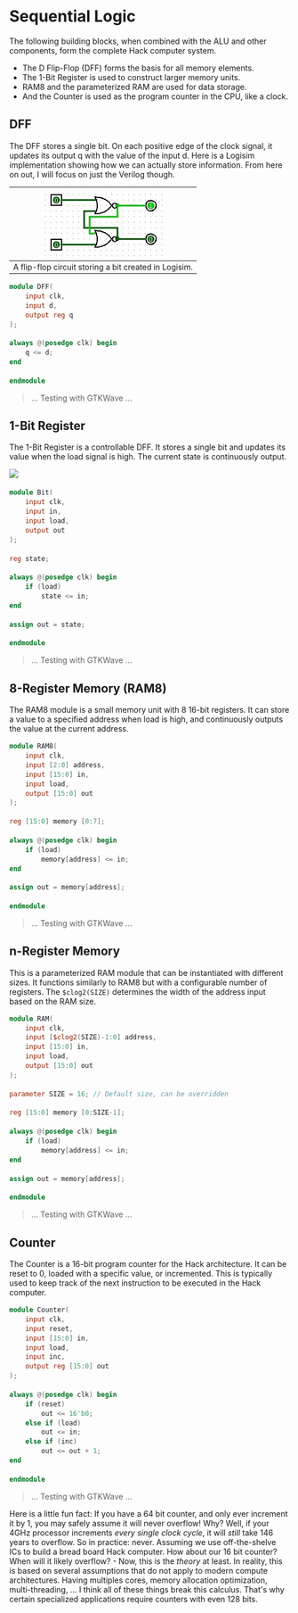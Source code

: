 # Sequential Logic
The following building blocks, when combined with the ALU and other components, form the complete Hack computer system.

+ The D Flip-Flop (DFF) forms the basis for all memory elements.
+ The 1-Bit Register is used to construct larger memory units.
+ RAM8 and the parameterized RAM are used for data storage.
+ And the Counter is used as the program counter in the CPU, like a clock.

## DFF
The DFF stores a single bit. On each positive edge of the clock signal, it updates its output q with the value of the input d. Here is a Logisim implementation showing how we can actually store information. From here on out, I will focus on just the Verilog though.

|![](3_Flip_Flop.jpg)|
| :-: |
|A flip-flop circuit storing a bit created in Logisim.|

```verilog
module DFF(
    input clk,
    input d,
    output reg q
);

always @(posedge clk) begin
    q <= d;
end

endmodule
```

>... Testing with GTKWave ...

## 1-Bit Register
The 1-Bit Register is a controllable DFF. It stores a single bit and updates its value when the load signal is high. The current state is continuously output.

![](3_1_Bit_Register.jpg)

```verilog
module Bit(
    input clk,
    input in,
    input load,
    output out
);

reg state;

always @(posedge clk) begin
    if (load)
        state <= in;
end

assign out = state;

endmodule
```

>... Testing with GTKWave ...

## 8-Register Memory (RAM8)
The RAM8 module is a small memory unit with 8 16-bit registers. It can store a value to a specified address when load is high, and continuously outputs the value at the current address.

```verilog
module RAM8(
    input clk,
    input [2:0] address,
    input [15:0] in,
    input load,
    output [15:0] out
);

reg [15:0] memory [0:7];

always @(posedge clk) begin
    if (load)
        memory[address] <= in;
end

assign out = memory[address];

endmodule
```

>... Testing with GTKWave ...

## n-Register Memory
This is a parameterized RAM module that can be instantiated with different sizes. It functions similarly to RAM8 but with a configurable number of registers. The `$clog2(SIZE)` determines the width of the address input based on the RAM size.

```verilog
module RAM(
    input clk,
    input [$clog2(SIZE)-1:0] address,
    input [15:0] in,
    input load,
    output [15:0] out
);

parameter SIZE = 16; // Default size, can be overridden

reg [15:0] memory [0:SIZE-1];

always @(posedge clk) begin
    if (load)
        memory[address] <= in;
end

assign out = memory[address];

endmodule
```

>... Testing with GTKWave ...

## Counter
The Counter is a 16-bit program counter for the Hack architecture. It can be reset to 0, loaded with a specific value, or incremented. This is typically used to keep track of the next instruction to be executed in the Hack computer.

```verilog
module Counter(
    input clk,
    input reset,
    input [15:0] in,
    input load,
    input inc,
    output reg [15:0] out
);

always @(posedge clk) begin
    if (reset)
        out <= 16'b0;
    else if (load)
        out <= in;
    else if (inc)
        out <= out + 1;
end

endmodule
```

>... Testing with GTKWave ...

Here is a little fun fact: If you have a 64 bit counter, and only ever increment it by 1, you may safely assume it will never overflow! Why? Well, if your 4GHz processor increments *every single clock cycle*, it will *still* take 146 years to overflow. So in practice: never. Assuming we use off-the-shelve ICs to build a bread board Hack computer. How about our 16 bit counter? When will it likely overflow? - Now, this is the _theory_ at least. In reality, this is based on several assumptions that do not apply to modern compute architectures. Having multiples cores, memory allocation optimization, multi-threading, ... I think all of these things break this calculus. That's why certain specialized applications require counters with even 128 bits.
